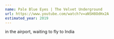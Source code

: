 ```yaml
---
name: Pale Blue Eyes | The Velvet Underground
url: https://www.youtube.com/watch?v=aNSH8OdHx2A
estimated_year: 2019
---
```


in the airport, waiting to fly to India
